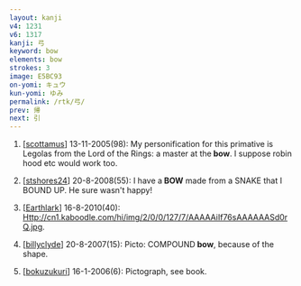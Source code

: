 ```yaml
---
layout: kanji
v4: 1231
v6: 1317
kanji: 弓
keyword: bow
elements: bow
strokes: 3
image: E5BC93
on-yomi: キュウ
kun-yomi: ゆみ
permalink: /rtk/弓/
prev: 帰
next: 引
---
```


1) [<a href="http://kanji.koohii.com/profile/scottamus">scottamus</a>] 13-11-2005(98): My personification for this primative is Legolas from the Lord of the Rings: a master at the<strong> bow</strong>. I suppose robin hood etc would work too.

2) [<a href="http://kanji.koohii.com/profile/stshores24">stshores24</a>] 20-8-2008(55): I have a<strong> BOW</strong> made from a SNAKE that I BOUND UP. He sure wasn&#039;t happy!

3) [<a href="http://kanji.koohii.com/profile/Earthlark">Earthlark</a>] 16-8-2010(40): <a href="Http://cn1.kaboodle.com/hi/img/2/0/0/127/7/AAAAAiIf76sAAAAAASd0rQ.jpg">Http://cn1.kaboodle.com/hi/img/2/0/0/127/7/AAAAAiIf76sAAAAAASd0rQ.jpg</a>.

4) [<a href="http://kanji.koohii.com/profile/billyclyde">billyclyde</a>] 20-8-2007(15): Picto: COMPOUND<strong> bow</strong>, because of the shape.

5) [<a href="http://kanji.koohii.com/profile/bokuzukuri">bokuzukuri</a>] 16-1-2006(6): Pictograph, see book.

